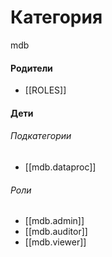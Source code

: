 # Категория

mdb


#### Родители

- [[ROLES]]


#### Дети

###### Подкатегории
- [[mdb.dataproc]]
###### Роли
- [[mdb.admin]]
- [[mdb.auditor]]
- [[mdb.viewer]]
